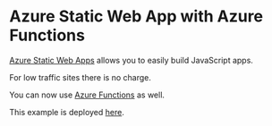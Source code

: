 # Azure Static Web App with Azure Functions

[Azure Static Web Apps](https://docs.microsoft.com/azure/static-web-apps/overview) allows you to easily build JavaScript apps. 

For low traffic sites there is no charge.

You can now use [Azure Functions](https://docs.microsoft.com/en-us/azure/static-web-apps/add-api?tabs=vanilla-javascript) as well.

This example is deployed [here](https://azure-static-web-app-and-functions.shew.net).
